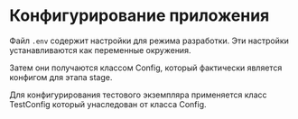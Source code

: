 # Конфигурирование приложения

Файл `.env` содержит настройки для режима разработки. Эти настройки устанавливаются как переменные окружения.

Затем они получаются классом Config, который фактически является конфигом для этапа stage.

Для конфигурирования тестового экземпляра применяется класс TestConfig который унаследован от класса Config.
